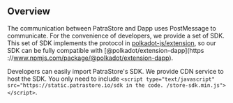 ## Overview

The communication between PatraStore and Dapp uses PostMessage to communicate. For the convenience of developers, we provide a set of SDK. This set of SDK implements the protocol in [polkadot-js/extension](https://github.com/polkadot-js/extension), so our SDK can be fully compatible with [@polkadot/extension-dapp](https ://www.npmjs.com/package/@polkadot/extension-dapp).

Developers can easily import PatraStore's SDK. We provide CDN service to host the SDK. You only need to include `<script type="text/javascript" src="https://static.patrastore.io/sdk in the code. /store-sdk.min.js"></script>`.